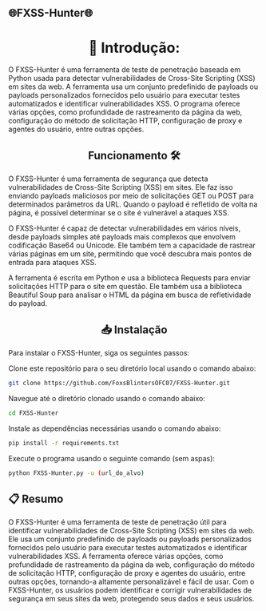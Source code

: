 ## 🌐FXSS-Hunter🌐
<h1 align="center">🚀 Introdução:</h1>

O FXSS-Hunter é uma ferramenta de teste de penetração baseada em Python usada para detectar vulnerabilidades de Cross-Site Scripting (XSS) em sites da web. A ferramenta usa um conjunto predefinido de payloads ou payloads personalizados fornecidos pelo usuário para executar testes automatizados e identificar vulnerabilidades XSS. O programa oferece várias opções, como profundidade de rastreamento da página da web, configuração do método de solicitação HTTP, configuração de proxy e agentes do usuário, entre outras opções.
<h2 align="center">Funcionamento 🛠️</h1>
O FXSS-Hunter é uma ferramenta de segurança que detecta vulnerabilidades de Cross-Site Scripting (XSS) em sites. Ele faz isso enviando payloads maliciosos por meio de solicitações GET ou POST para determinados parâmetros da URL. Quando o payload é refletido de volta na página, é possível determinar se o site é vulnerável a ataques XSS.

O FXSS-Hunter é capaz de detectar vulnerabilidades em vários níveis, desde payloads simples até payloads mais complexos que envolvem codificação Base64 ou Unicode. Ele também tem a capacidade de rastrear várias páginas em um site, permitindo que você descubra mais pontos de entrada para ataques XSS.

A ferramenta é escrita em Python e usa a biblioteca Requests para enviar solicitações HTTP para o site em questão. Ele também usa a biblioteca Beautiful Soup para analisar o HTML da página em busca de refletividade do payload.

<h2 align="center">📥 Instalação</h1>
Para instalar o FXSS-Hunter, siga os seguintes passos:

Clone este repositório para o seu diretório local usando o comando abaixo:
```sh
git clone https://github.com/FoxsBlintersOFC07/FXSS-Hunter.git
```
Navegue até o diretório clonado usando o comando abaixo:
```sh
cd FXSS-Hunter
```
Instale as dependências necessárias usando o comando abaixo:
```sh
pip install -r requirements.txt
```
Execute o programa usando o seguinte comando (sem aspas):
```sh
python FXSS-Hunter.py -u (url_do_alvo)
```

## 📋 Resumo

O FXSS-Hunter é uma ferramenta de teste de penetração útil para identificar vulnerabilidades de Cross-Site Scripting (XSS) em sites da web. Ele usa um conjunto predefinido de payloads ou payloads personalizados fornecidos pelo usuário para executar testes automatizados e identificar vulnerabilidades XSS. A ferramenta oferece várias opções, como profundidade de rastreamento da página da web, configuração do método de solicitação HTTP, configuração de proxy e agentes do usuário, entre outras opções, tornando-a altamente personalizável e fácil de usar. Com o FXSS-Hunter, os usuários podem identificar e corrigir vulnerabilidades de segurança em seus sites da web, protegendo seus dados e seus usuários.
